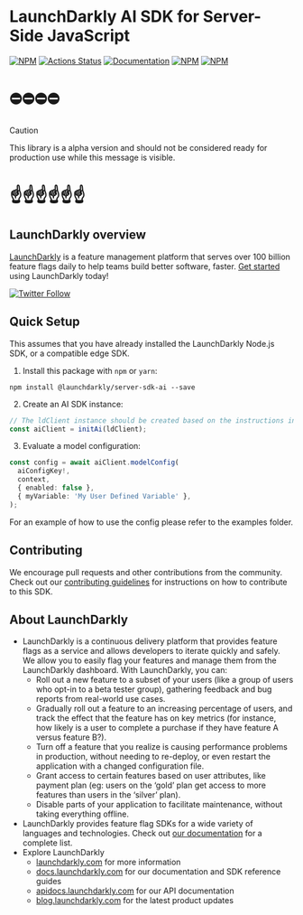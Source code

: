 # LaunchDarkly AI SDK for Server-Side JavaScript

[![NPM][server-ai-sdk-npm-badge]][server-ai-sdk-npm-link]
[![Actions Status][server-ai-sdk-ci-badge]][server-ai-sdk-ci]
[![Documentation][server-ai-sdk-ghp-badge]][server-ai-sdk-ghp-link]
[![NPM][server-ai-sdk-dm-badge]][server-ai-sdk-npm-link]
[![NPM][server-ai-sdk-dt-badge]][server-ai-sdk-npm-link]

# ⛔️⛔️⛔️⛔️

> [!CAUTION]
> This library is a alpha version and should not be considered ready for production use while this message is visible.

# ☝️☝️☝️☝️☝️☝️

## LaunchDarkly overview

[LaunchDarkly](https://www.launchdarkly.com) is a feature management platform that serves over 100 billion feature flags daily to help teams build better software, faster. [Get started](https://docs.launchdarkly.com/home/getting-started) using LaunchDarkly today!

[![Twitter Follow](https://img.shields.io/twitter/follow/launchdarkly.svg?style=social&label=Follow&maxAge=2592000)](https://twitter.com/intent/follow?screen_name=launchdarkly)

## Quick Setup

This assumes that you have already installed the LaunchDarkly Node.js SDK, or a compatible edge
SDK.

1. Install this package with `npm` or `yarn`:

```shell
npm install @launchdarkly/server-sdk-ai --save
```

2. Create an AI SDK instance:

```typescript
// The ldClient instance should be created based on the instructions in the relevant SDK.
const aiClient = initAi(ldClient);
```

3. Evaluate a model configuration:

```typescript
const config = await aiClient.modelConfig(
  aiConfigKey!,
  context,
  { enabled: false },
  { myVariable: 'My User Defined Variable' },
);
```

For an example of how to use the config please refer to the examples folder.

## Contributing

We encourage pull requests and other contributions from the community. Check out our [contributing guidelines](CONTRIBUTING.md) for instructions on how to contribute to this SDK.

## About LaunchDarkly

- LaunchDarkly is a continuous delivery platform that provides feature flags as a service and allows developers to iterate quickly and safely. We allow you to easily flag your features and manage them from the LaunchDarkly dashboard. With LaunchDarkly, you can:
  - Roll out a new feature to a subset of your users (like a group of users who opt-in to a beta tester group), gathering feedback and bug reports from real-world use cases.
  - Gradually roll out a feature to an increasing percentage of users, and track the effect that the feature has on key metrics (for instance, how likely is a user to complete a purchase if they have feature A versus feature B?).
  - Turn off a feature that you realize is causing performance problems in production, without needing to re-deploy, or even restart the application with a changed configuration file.
  - Grant access to certain features based on user attributes, like payment plan (eg: users on the ‘gold’ plan get access to more features than users in the ‘silver’ plan).
  - Disable parts of your application to facilitate maintenance, without taking everything offline.
- LaunchDarkly provides feature flag SDKs for a wide variety of languages and technologies. Check out [our documentation](https://docs.launchdarkly.com/sdk) for a complete list.
- Explore LaunchDarkly
  - [launchdarkly.com](https://www.launchdarkly.com/ 'LaunchDarkly Main Website') for more information
  - [docs.launchdarkly.com](https://docs.launchdarkly.com/ 'LaunchDarkly Documentation') for our documentation and SDK reference guides
  - [apidocs.launchdarkly.com](https://apidocs.launchdarkly.com/ 'LaunchDarkly API Documentation') for our API documentation
  - [blog.launchdarkly.com](https://blog.launchdarkly.com/ 'LaunchDarkly Blog Documentation') for the latest product updates

[server-ai-sdk-ci-badge]: https://github.com/launchdarkly/js-core/actions/workflows/server-ai.yml/badge.svg
[server-ai-sdk-ci]: https://github.com/launchdarkly/js-core/actions/workflows/server-ai.yml
[server-ai-sdk-npm-badge]: https://img.shields.io/npm/v/@launchdarkly/server-sdk-ai.svg?style=flat-square
[server-ai-sdk-npm-link]: https://www.npmjs.com/package/@launchdarkly/server-sdk-ai
[server-ai-sdk-ghp-badge]: https://img.shields.io/static/v1?label=GitHub+Pages&message=API+reference&color=00add8
[server-ai-sdk-ghp-link]: https://launchdarkly.github.io/js-core/packages/sdk/server-ai/docs/
[server-ai-sdk-dm-badge]: https://img.shields.io/npm/dm/@launchdarkly/server-sdk-ai.svg?style=flat-square
[server-ai-sdk-dt-badge]: https://img.shields.io/npm/dt/@launchdarkly/server-sdk-ai.svg?style=flat-square

